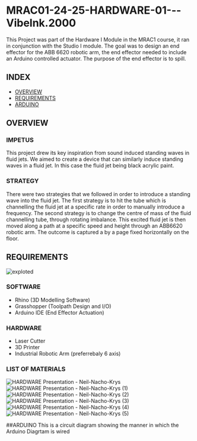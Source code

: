 # MRAC01-24-25-HARDWARE-01---VibeInk.2000
This Project was part of the Hardware I Module in the MRAC1 course, it ran in conjunction with the Studio I module. The goal was to design an end effector for the ABB 6620 robotic arm, the end effector needed to include an Arduino controlled actuator. The purpose of the end effector is to spill.

## INDEX 
- [OVERVIEW](#overview)
- [REQUIREMENTS](#requirements)
- [ARDUINO](#arduino)

## OVERVIEW

### IMPETUS

This project drew its key inspiration from sound induced standing waves in fluid jets. We aimed to create a device that can similarly induce standing waves in a fluid jet. In this case the fluid jet being black acrylic paint. 

### STRATEGY

There were two strategies that we followed in order to introduce a standing wave into the fluid jet. The first strategy is to hit the tube which is channelling the fluid jet at a specific rate in order to manually introduce a frequency. The second strategy is to change the centre of mass of the fluid channelling tube, through rotating imbalance.
This excited fluid jet is then moved along a path at a specific speed and height through an ABB6620 robotic arm. The outcome is captured a by a page fixed horizontally on the floor.

## REQUIREMENTS

![exploted](https://github.com/user-attachments/assets/b8b13584-ed41-4a3a-a26f-5ea651172d89)

### SOFTWARE
- Rhino (3D Modelling Software)
- Grasshopper (Toolpath Design and I/O)
- Arduino IDE (End Effector Actuation)

### HARDWARE
- Laser Cutter
- 3D Printer
- Industrial Robotic Arm (preferrebaly 6 axis)

### LIST OF MATERIALS
![HARDWARE Presentation - Neil-Nacho-Krys](https://github.com/user-attachments/assets/2d87007d-9ebe-4928-b95d-223d1cce1d96)
![HARDWARE Presentation - Neil-Nacho-Krys (1)](https://github.com/user-attachments/assets/96c74de4-122a-4e01-b1d3-08740d30de85)
![HARDWARE Presentation - Neil-Nacho-Krys (2)](https://github.com/user-attachments/assets/05dcff85-aacf-4bfe-88b5-341161ba1831)
![HARDWARE Presentation - Neil-Nacho-Krys (3)](https://github.com/user-attachments/assets/3c131e1a-d480-4430-b454-f2392cb37a9b)
![HARDWARE Presentation - Neil-Nacho-Krys (4)](https://github.com/user-attachments/assets/2a276352-ee29-4e15-ad1b-73db635c19fc)
![HARDWARE Presentation - Neil-Nacho-Krys (5)](https://github.com/user-attachments/assets/8130098f-e343-408c-9f93-9d0d289a6d4d)

##ARDUINO
This is a circuit diagram showing the manner in which the Arduino Diagrtam is wired
